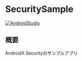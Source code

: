 # SecuritySample

[![AndroidStudio](https://img.shields.io/badge/AndroidStudio-v3.6.3-green)](https://developer.android.com/studio)

## 概要
AndroidX Securityのサンプルアプリ
